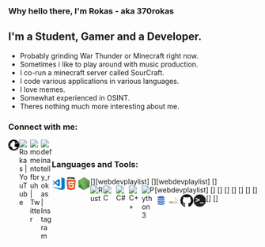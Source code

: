 ### Why hello there, I'm Rokas - aka 370rokas

## I'm a Student, Gamer and a Developer.

- Probably grinding War Thunder or Minecraft right now.
- Sometimes i like to play around with music production.
- I co-run a minecraft server called SourCraft.
- I code various applications in various languages.
- I love memes.
- Somewhat experienced in OSINT.
- Theres nothing much more interesting about me.

### Connect with me:

[<img align="left" alt="rokas.gamingmiux.eu" width="22px" src="https://raw.githubusercontent.com/iconic/open-iconic/master/svg/globe.svg" />][website]
[<img align="left" alt="Rokas | YouTube" width="22px" src="https://cdn.jsdelivr.net/npm/simple-icons@v3/icons/youtube.svg" />][youtube]
[<img align="left" alt="momentofbruh | Twitter" width="22px" src="https://cdn.jsdelivr.net/npm/simple-icons@v3/icons/twitter.svg" />][twitter]
[<img align="left" alt="definatelly_rokas | Instagram" width="22px" src="https://cdn.jsdelivr.net/npm/simple-icons@v3/icons/instagram.svg" />][instagram]

<br />

### Languages and Tools:

[<img align="left" alt="Visual Studio Code" width="26px" src="https://raw.githubusercontent.com/github/explore/80688e429a7d4ef2fca1e82350fe8e3517d3494d/topics/visual-studio-code/visual-studio-code.png" />][webdevplaylist]
[<img align="left" alt="HTML" width="26px" src="https://raw.githubusercontent.com/github/explore/80688e429a7d4ef2fca1e82350fe8e3517d3494d/topics/html/html.png" />][webdevplaylist]
[<img align="left" alt="Node.js" width="26px" src="https://raw.githubusercontent.com/github/explore/80688e429a7d4ef2fca1e82350fe8e3517d3494d/topics/nodejs/nodejs.png" />][webdevplaylist]
[<img align="left" alt="Rust" width="26px" src="https://www.rust-lang.org/static/images/rust-logo-blk.svg" />]
[<img align="left" alt="C" width="26px" src="https://masterprograming.com/wp-content/uploads/2019/03/c-programming-e1536069688313.png" />]
[<img align="left" alt="C#" width="26px" src="https://camo.githubusercontent.com/0617f4657fef12e8d16db45b8d73def73144b09f/68747470733a2f2f646576656c6f7065722e6665646f726170726f6a6563742e6f72672f7374617469632f6c6f676f2f6373686172702e706e67" />]
[<img align="left" alt="C++" width="26px" src="https://webforpc.com/wp-content/uploads/2018/03/c-plus-plus-program-logo-image.png" />]
[<img align="left" alt="Python 3" width="26px" src="https://code.fb.com/wp-content/uploads/2016/05/2000px-Python-logo-notext.svg_.png" />]
[<img align="left" alt="SQL" width="26px" src="https://raw.githubusercontent.com/github/explore/80688e429a7d4ef2fca1e82350fe8e3517d3494d/topics/sql/sql.png" />]
[<img align="left" alt="MySQL" width="26px" src="https://raw.githubusercontent.com/github/explore/80688e429a7d4ef2fca1e82350fe8e3517d3494d/topics/mysql/mysql.png" />]
[<img align="left" alt="GitHub" width="26px" src="https://raw.githubusercontent.com/github/explore/78df643247d429f6cc873026c0622819ad797942/topics/github/github.png" />]
[<img align="left" alt="Terminal" width="26px" src="https://raw.githubusercontent.com/github/explore/80688e429a7d4ef2fca1e82350fe8e3517d3494d/topics/terminal/terminal.png" />]

<br />
<br />

[website]: https://rokas.gamingmix.eu
[twitter]: https://twitter.com/momentofbruh
[youtube]: https://youtube.com/channel/UCnxRonX5agFn63WUYhQgUVA
[instagram]: https://instagram.com/definatelly_rokas/

